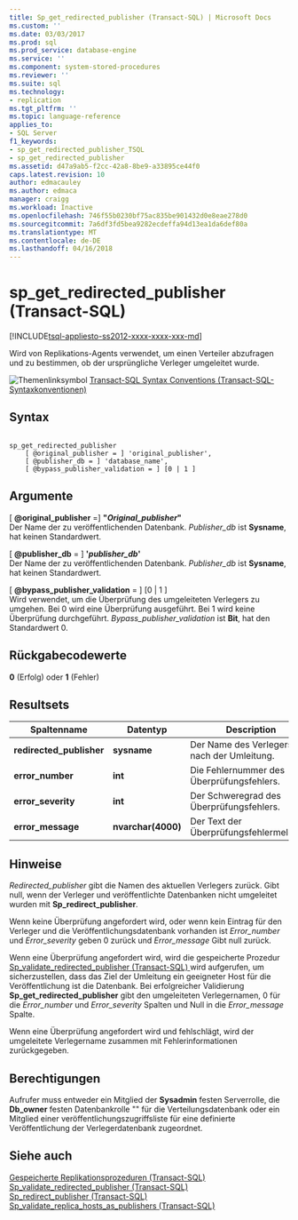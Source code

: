 ```yaml
---
title: Sp_get_redirected_publisher (Transact-SQL) | Microsoft Docs
ms.custom: ''
ms.date: 03/03/2017
ms.prod: sql
ms.prod_service: database-engine
ms.service: ''
ms.component: system-stored-procedures
ms.reviewer: ''
ms.suite: sql
ms.technology:
- replication
ms.tgt_pltfrm: ''
ms.topic: language-reference
applies_to:
- SQL Server
f1_keywords:
- sp_get_redirected_publisher_TSQL
- sp_get_redirected_publisher
ms.assetid: d47a9ab5-f2cc-42a8-8be9-a33895ce44f0
caps.latest.revision: 10
author: edmacauley
ms.author: edmaca
manager: craigg
ms.workload: Inactive
ms.openlocfilehash: 746f55b0230bf75ac835be901432d0e8eae278d0
ms.sourcegitcommit: 7a6df3fd5bea9282ecdeffa94d13ea1da6def80a
ms.translationtype: MT
ms.contentlocale: de-DE
ms.lasthandoff: 04/16/2018
---
```

# <a name="spgetredirectedpublisher-transact-sql"></a>sp_get_redirected_publisher (Transact-SQL)
[!INCLUDE[tsql-appliesto-ss2012-xxxx-xxxx-xxx-md](../../includes/tsql-appliesto-ss2012-xxxx-xxxx-xxx-md.md)]

  Wird von Replikations-Agents verwendet, um einen Verteiler abzufragen und zu bestimmen, ob der ursprüngliche Verleger umgeleitet wurde.  
  
 ![Themenlinksymbol](../../database-engine/configure-windows/media/topic-link.gif "Topic link icon") [Transact-SQL Syntax Conventions (Transact-SQL-Syntaxkonventionen)](../../t-sql/language-elements/transact-sql-syntax-conventions-transact-sql.md)  
  
## <a name="syntax"></a>Syntax  
  
```  
  
sp_get_redirected_publisher   
    [ @original_publisher = ] 'original_publisher',  
    [ @publisher_db = ] 'database_name',   
    [ @bypass_publisher_validation = ] [0 | 1 ]  
```  
  
## <a name="arguments"></a>Argumente  
 [ **@original_publisher** =] **"***Original_publisher***"**  
 Der Name der zu veröffentlichenden Datenbank. *Publisher_db* ist **Sysname**, hat keinen Standardwert.  
  
 [ **@publisher_db** = ] **'***publisher_db***'**  
 Der Name der zu veröffentlichenden Datenbank. *Publisher_db* ist **Sysname**, hat keinen Standardwert.  
  
 [ **@bypass_publisher_validation** = ] [0 | 1 ]  
 Wird verwendet, um die Überprüfung des umgeleiteten Verlegers zu umgehen. Bei 0 wird eine Überprüfung ausgeführt. Bei 1 wird keine Überprüfung durchgeführt. *Bypass_publisher_validation* ist **Bit**, hat den Standardwert 0.  
  
## <a name="return-code-values"></a>Rückgabecodewerte  
 **0** (Erfolg) oder **1** (Fehler)  
  
## <a name="result-sets"></a>Resultsets  
  
|Spaltenname|Datentyp|Description|  
|-----------------|---------------|-----------------|  
|**redirected_publisher**|**sysname**|Der Name des Verlegers nach der Umleitung.|  
|**error_number**|**int**|Die Fehlernummer des Überprüfungsfehlers.|  
|**error_severity**|**int**|Der Schweregrad des Überprüfungsfehlers.|  
|**error_message**|**nvarchar(4000)**|Der Text der Überprüfungsfehlermeldung.|  
  
## <a name="remarks"></a>Hinweise  
 *Redirected_publisher* gibt die Namen des aktuellen Verlegers zurück. Gibt null, wenn der Verleger und veröffentlichte Datenbanken nicht umgeleitet wurden mit **Sp_redirect_publisher**.  
  
 Wenn keine Überprüfung angefordert wird, oder wenn kein Eintrag für den Verleger und die Veröffentlichungsdatenbank vorhanden ist *Error_number* und *Error_severity* geben 0 zurück und *Error_message* Gibt null zurück.  
  
 Wenn eine Überprüfung angefordert wird, wird die gespeicherte Prozedur [Sp_validate_redirected_publisher &#40;Transact-SQL&#41; ](../../relational-databases/system-stored-procedures/sp-validate-redirected-publisher-transact-sql.md) wird aufgerufen, um sicherzustellen, dass das Ziel der Umleitung ein geeigneter Host für die Veröffentlichung ist die Datenbank. Bei erfolgreicher Validierung **Sp_get_redirected_publisher** gibt den umgeleiteten Verlegernamen, 0 für die *Error_number* und *Error_severity* Spalten und Null in die *Error_message* Spalte.  
  
 Wenn eine Überprüfung angefordert wird und fehlschlägt, wird der umgeleitete Verlegername zusammen mit Fehlerinformationen zurückgegeben.  
  
## <a name="permissions"></a>Berechtigungen  
 Aufrufer muss entweder ein Mitglied der **Sysadmin** festen Serverrolle, die **Db_owner** festen Datenbankrolle "" für die Verteilungsdatenbank oder ein Mitglied einer veröffentlichungszugriffsliste für eine definierte Veröffentlichung der Verlegerdatenbank zugeordnet.  
  
## <a name="see-also"></a>Siehe auch  
 [Gespeicherte Replikationsprozeduren &#40;Transact-SQL&#41;](../../relational-databases/system-stored-procedures/replication-stored-procedures-transact-sql.md)   
 [Sp_validate_redirected_publisher &#40;Transact-SQL&#41;](../../relational-databases/system-stored-procedures/sp-validate-redirected-publisher-transact-sql.md)   
 [Sp_redirect_publisher &#40;Transact-SQL&#41;](../../relational-databases/system-stored-procedures/sp-redirect-publisher-transact-sql.md)   
 [Sp_validate_replica_hosts_as_publishers &#40;Transact-SQL&#41;](../../relational-databases/system-stored-procedures/sp-validate-replica-hosts-as-publishers-transact-sql.md)  
  
  
